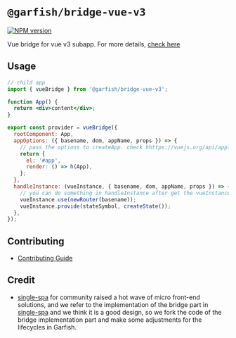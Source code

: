 # `@garfish/bridge-vue-v3`

[![NPM version](https://img.shields.io/npm/v/@garfish/bridge-vue-v3.svg?style=flat-square)](https://www.npmjs.com/package/@garfish/bridge-vue-v3)

Vue bridge for vue v3 subapp. For more details, [check here](https://www.garfishjs.org/guide/bridge)
## Usage

```jsx
// child app
import { vueBridge } from '@garfish/bridge-vue-v3';

function App() {
  return <div>content</div>;
}

export const provider = vueBridge({
  rootComponent: App,
  appOptions: ({ basename, dom, appName, props }) => {
    // pass the options to createApp. check hhttps://vuejs.org/api/application.html#createApp
    return {
      el: '#app',
      render: () => h(App),
    };
  },
  handleInstance: (vueInstance, { basename, dom, appName, props }) => {
    // you can do something in handleInstance after get the vueInstance
    vueInstance.use(newRouter(basename));
    vueInstance.provide(stateSymbol, createState());
  },
});

```

## Contributing

- [Contributing Guide](https://github.com/modern-js-dev/garfish/blob/main/CONTRIBUTING.md)

## Credit

- [single-spa](https://github.com/single-spa/single-spa) for community raised a hot wave of micro front-end solutions, and we refer to the implementation of the bridge part in [single-spa](https://github.com/single-spa/single-spa) and we think it is a good design, so we fork the code of the bridge implementation part and make some adjustments for the lifecycles in Garfish.
